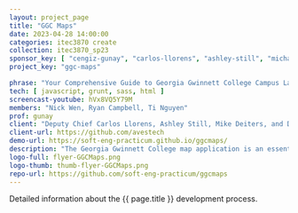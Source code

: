 ```yaml
---
layout: project_page
title: "GGC Maps"
date: 2023-04-28 14:00:00
categories: itec3870 create
collection: itec3870_sp23
sponsor_key: [ "cengiz-gunay", "carlos-llorens", "ashley-still", "michael-deiters", "david-rivera-rocha" ]
project_key: "ggc-maps"

phrase: "Your Comprehensive Guide to Georgia Gwinnett College Campus Layout, Safety, and Navigation"
tech: [ javascript, grunt, sass, html ]
screencast-youtube: hVx8VQ5Y79M
members: "Nick Wen, Ryan Campbell, Ti Nguyen"
prof: gunay
client: "Deputy Chief Carlos Llorens, Ashley Still, Mike Deiters, and David Rivera"
client-url: https://github.com/avestech
demo-url: https://soft-eng-practicum.github.io/ggcmaps/
description: "The Georgia Gwinnett College map application is an essential tool for anyone navigating the campus. It provides a comprehensive map of the entire campus, including detailed information on parking lots, buildings, and classrooms. Users can easily locate specific buildings and rooms, and even view a detailed layout of each building, including safety equipment and fire escape routes. The app is designed to help users find their way around campus quickly and efficiently, saving time and reducing stress. With its intuitive design and detailed information, the Georgia Gwinnett College map application is an indispensable tool for students, faculty, and visitors alike."
logo-full: flyer-GGCMaps.png
logo-thumb: thumb-flyer-GGCMaps.png
repo-url: https://github.com/soft-eng-practicum/ggcmaps
---
```


Detailed information about the {{ page.title }} development process.

<!-- lightgallery -->
<script src="https://code.jquery.com/jquery-2.2.4.min.js"></script>
<script src="https://cdn.jsdelivr.net/lightgallery/1.3.7/js/lightgallery.min.js">
</script>
<script src="https://cdn.jsdelivr.net/g/lg-zoom"></script>

<script type="text/javascript">

    $(document).ready(function() {

        $("body").lightGallery({

            zoom: true,
            selector: 'a#lightgallery',
            selectWithin: 'body'

        });

    });

</script>

[ggc]: http://www.ggc.edu
[gunay-ggc]: http://www.ggc.edu/about-ggc/directory/cengiz-gunay
[doloc-ggc]: http://www.ggc.edu/about-ggc/directory/anca-doloc-mihu
